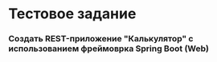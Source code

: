 # Тестовое задание
### Создать REST-приложение "Калькулятор" с использованием фреймоврка Spring Boot (Web)
